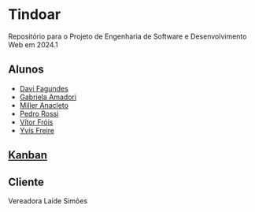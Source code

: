 # Tindoar
Repositório para o Projeto de Engenharia de Software e Desenvolvimento Web em 2024.1

## Alunos
- [Davi Fagundes](https://github.com/faviFferreiraS)
- [Gabriela Amadori](https://github.com/madori98)
- [Miller Anacleto](https://github.com/MillerAnacleto)
- [Pedro Rossi](https://github.com/pedro-rs)
- [Vítor Fróis](https://github.com/vitorfrois)
- [Yvis Freire](https://github.com/yvisfreire)

## [Kanban](https://trello.com/invite/b/MAee3zfR/ATTI2718f96ec3ca451d41d22534666778e172261848/projeto-engsoft-web)
## Cliente
Vereadora Laíde Simões
